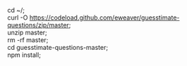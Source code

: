cd ~/; \
curl -O https://codeload.github.com/eweaver/guesstimate-questions/zip/master; \
unzip master; \
rm -rf master; \
cd guesstimate-questions-master; \
npm install;

